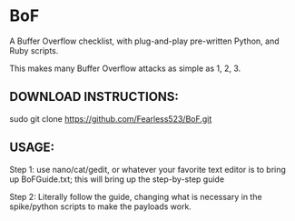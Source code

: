 # BoF
A Buffer Overflow checklist, with plug-and-play pre-written Python, and Ruby scripts.

This makes many Buffer Overflow attacks as simple as 1, 2, 3. 

## DOWNLOAD INSTRUCTIONS:
sudo git clone https://github.com/Fearless523/BoF.git

## USAGE:
Step 1: use nano/cat/gedit, or whatever your favorite text editor is to bring up BoFGuide.txt; this will bring up the step-by-step guide

Step 2: Literally follow the guide, changing what is necessary in the spike/python scripts to make the payloads work. 
